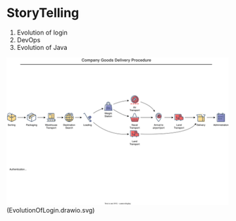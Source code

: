 # StoryTelling

1. Evolution of login
2. DevOps
3. Evolution of Java


![Alt text here](EvolutionOfLogin.drawio.svg)
(EvolutionOfLogin.drawio.svg)
